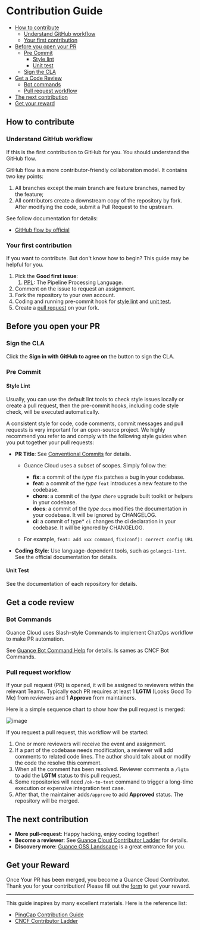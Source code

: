 # Contribution Guide

<!-- TOC -->

- [How to contribute](#how-to-contribute)
    - [Understand GitHub workflow](#understand-github-workflow)
    - [Your first contribution](#your-first-contribution)
- [Before you open your PR](#before-you-open-your-pr)
    - [Pre Commit](#pre-commit)
        - [Style lint](#style-lint)
        - [Unit test](#unit-test)
    - [Sign the CLA](#sign-the-cla)
- [Get a Code Review](#get-a-code-review)
    - [Bot commands](#bot-commands)
    - [Pull request workflow](#pull-request-workflow)
- [The next contribution](#the-next-contribution)
- [Get your reward](#get-your-reward)

<!-- /TOC -->

## How to contribute

### Understand GitHub workflow

If this is the first contribution to GitHub for you. You should understand the GitHub flow.

GitHub flow is a more contributor-friendly collaboration model. It contains two key points:

1. All branches except the main branch are feature branches, named by the feature;
2. All contributors create a downstream copy of the repository by fork. After modifying the code, submit a Pull Request to the upstream.

See follow documentation for details:

* [GitHub flow by official](https://docs.github.com/cn/get-started/quickstart/github-flow)

### Your first contribution

If you want to contribute. But don't know how to begin? This guide may be helpful for you.

1. Pick the **Good first issue**: 
   1. [PPL](https://github.com/GuanceCloud/ppl/labels/good%20first%20issue): The Pipeline Processing Language.
2. Comment on the issue to request an assignment.
3. Fork the repository to your own account.
4. Coding and running pre-commit hook for [style lint](#style-lint) and [unit test](#unit-test).
5. Create a [pull request](https://docs.github.com/cn/get-started/quickstart/github-flow#create-a-pull-request) on your fork.

## Before you open your PR

### Sign the CLA

Click the **Sign in with GitHub to agree on** the button to sign the CLA.

### Pre Commit

#### Style Lint

Usually, you can use the default lint tools to check style issues locally or create a pull request, then the pre-commit hooks, including code style check, will be executed automatically.

A consistent style for code, code comments, commit messages and pull requests is very important for an open-source project. We highly recommend you refer to and comply with the following style guides when you put together your pull requests:

- **PR Title**: See [Conventional Commits](https://www.conventionalcommits.org/en/v1.0.0/) for details. 
  - Guance Cloud uses a subset of scopes. Simply follow the:
    - **fix**: a commit of the *type* `fix` patches a bug in your codebase.
    - **feat:** a commit of the *type* `feat` introduces a new feature to the codebase.
    - **chore**: a commit of the *type* `chore` upgrade built toolkit or helpers in your codebase.
    - **docs**: a commit of the *type* `docs` modifies the documentation in your codebase. It will be ignored by CHANGELOG.
    - **ci**: a commit of type* `ci` changes the ci declaration in your codebase. It will be ignored by CHANGELOG.
  
  - For example, `feat: add xxx command`, `fix(conf): correct config URL`
  
- **Coding Style**: Use language-dependent tools, such as `golangci-lint`. See the official documentation for details.

#### Unit Test

See the documentation of each repository for details.

## Get a code review

### Bot Commands

Guance Cloud uses Slash-style Commands to implement ChatOps workflow to make PR automation.

See [Guance Bot Command Help](https://prow.guance.io/command-help) for details. Is sames as CNCF Bot Commands.

### Pull request workflow

If your pull request (PR) is opened, it will be assigned to reviewers within the relevant Teams. Typically each PR requires at least 1 **LGTM** (Looks Good To Me) from reviewers and 1 **Approve** from maintainers.

Here is a simple sequence chart to show how the pull request is merged:

![image](https://user-images.githubusercontent.com/9150374/203908344-d2e9ef6f-0332-4cbb-9248-8c07b0fe052a.png)

If you request a pull request, this workflow will be started:

1. One or more reviewers will receive the event and assignment.
2. If a part of the codebase needs modification, a reviewer will add comments to related code lines. The author should talk about or modify the code the resolve this comment.
3. When all the comment has been resolved. Reviewer comments a `/lgtm` to add the **LGTM** status to this pull request.
4. Some repositories will need `/ok-to-test` command to trigger a long-time execution or expensive integration test case.
5. After that, the maintainer adds`/approve` to add **Approved** status. The repository will be merged.

## The next contribution

* **More pull-request**: Happy hacking, enjoy coding together!
* **Become a reviewer**: See [Guance Cloud Contributor Ladder](https://community.guance.io/contributor-ladder) for details.
* **Discovery more**: [Guance OSS Landscape](https://guance.io) is a great entrance for you.

## Get your Reward

Once Your PR has been merged, you become a Guance Cloud Contributor. Thank you for your contribution! Please fill out the [form](https://community.guance.io/contributor-reward) to get your reward.

---

This guide inspires by many excellent materials. Here is the reference list:

* [PingCap Contribution Guide](https://github.com/pingcap/community/blob/master/contributors/README.md)
* [CNCF Contributor Ladder](https://glossary.cncf.io/contributor-ladder/)

